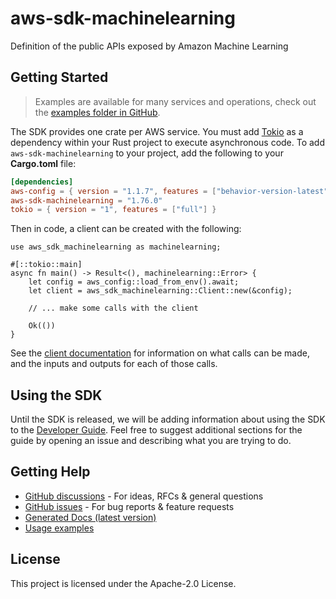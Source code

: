 # aws-sdk-machinelearning

Definition of the public APIs exposed by Amazon Machine Learning

## Getting Started

> Examples are available for many services and operations, check out the
> [examples folder in GitHub](https://github.com/awslabs/aws-sdk-rust/tree/main/examples).

The SDK provides one crate per AWS service. You must add [Tokio](https://crates.io/crates/tokio)
as a dependency within your Rust project to execute asynchronous code. To add `aws-sdk-machinelearning` to
your project, add the following to your **Cargo.toml** file:

```toml
[dependencies]
aws-config = { version = "1.1.7", features = ["behavior-version-latest"] }
aws-sdk-machinelearning = "1.76.0"
tokio = { version = "1", features = ["full"] }
```

Then in code, a client can be created with the following:

```rust,no_run
use aws_sdk_machinelearning as machinelearning;

#[::tokio::main]
async fn main() -> Result<(), machinelearning::Error> {
    let config = aws_config::load_from_env().await;
    let client = aws_sdk_machinelearning::Client::new(&config);

    // ... make some calls with the client

    Ok(())
}
```

See the [client documentation](https://docs.rs/aws-sdk-machinelearning/latest/aws_sdk_machinelearning/client/struct.Client.html)
for information on what calls can be made, and the inputs and outputs for each of those calls.

## Using the SDK

Until the SDK is released, we will be adding information about using the SDK to the
[Developer Guide](https://docs.aws.amazon.com/sdk-for-rust/latest/dg/welcome.html). Feel free to suggest
additional sections for the guide by opening an issue and describing what you are trying to do.

## Getting Help

* [GitHub discussions](https://github.com/awslabs/aws-sdk-rust/discussions) - For ideas, RFCs & general questions
* [GitHub issues](https://github.com/awslabs/aws-sdk-rust/issues/new/choose) - For bug reports & feature requests
* [Generated Docs (latest version)](https://awslabs.github.io/aws-sdk-rust/)
* [Usage examples](https://github.com/awslabs/aws-sdk-rust/tree/main/examples)

## License

This project is licensed under the Apache-2.0 License.

